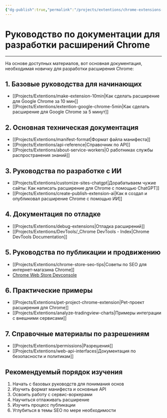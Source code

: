 ```yaml
---
{"dg-publish":true,"permalink":"/projects/extentions/chrome-extensions-index/"}
---
```


# Руководство по документации для разработки расширений Chrome

--- 

На основе доступных материалов, вот основная документация, необходимая новичку для разработки расширения Chrome:

## 1. Базовые руководства для начинающих
- [[Projects/Extentions/make-extension-10min\|Как сделать расширение для Google Chrome за 10 мин]]
- [[Projects/Extentions/extention-google-chrome-5min\|Как сделать расширение для Google Chrome за 5 минут]]

## 2. Основная техническая документация
- [[Projects/Extentions/manifest-format\|Формат файла манифеста]]
- [[Projects/Extentions/api-reference\|Справочник по API]]
- [[Projects/Extentions/about-service-workers\|О работниках службы распространения знаний]]

## 3. Руководства по разработке с ИИ
- [[Projects/Extentions/customize-sites-chatgpt\|Дорабатываем чужие сайты: Как написать расширение для Chrome с помощью ChatGPT]]
- [[Projects/Extentions/create-publish-extension-ai\|Как я создал и опубликовал расширение Chrome с помощью ИИ]]

## 4. Документация по отладке
- [[Projects/Extentions/debug-extensions\|Отладка расширений]]
- [[Projects/Extentions/DevTools/_Chrome DevTools - Index\|Chrome DevTools Documentation]]

## 5. Руководства по публикации и продвижению
- [[Projects/Extentions/chrome-store-seo-tips\|Советы по SEO для интернет-магазина Chrome]]
- [Chrome Web Store Devconsole](https://chrome.google.com/webstore/devconsole/)

## 6. Практические примеры
- [[Projects/Extentions/pet-project-chrome-extension\|Pet-проект расширения для Chrome]]
- [[Projects/Extentions/analyze-tradingview-charts\|Примеры интеграции с внешними сервисами]]

## 7. Справочные материалы по разрешениям
- [[Projects/Extentions/permissions\|Разрешения]]
- [[Projects/Extentions/web-api-interfaces\|Документация по безопасности и политикам]]

## Рекомендуемый порядок изучения
1. Начать с базовых руководств для понимания основ
2. Изучить формат манифеста и основные API
3. Освоить работу с сервис-воркерами
4. Научиться отлаживать расширение
5. Изучить процесс публикации
6. Углубиться в темы SEO по мере необходимости 